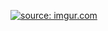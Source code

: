 <a href="https://imgur.com/W3NS1a9"><img src="https://i.imgur.com/W3NS1a9.jpg" title="source: imgur.com" /></a>

